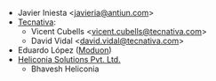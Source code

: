 - Javier Iniesta \<<javieria@antiun.com>\>
- [Tecnativa](https://www.tecnativa.com):
  - Vicent Cubells \<<vicent.cubells@tecnativa.com>\>
  - David Vidal \<<david.vidal@tecnativa.com>\>
- Eduardo López ([Moduon](https://www.moduon.es/))
- [Heliconia Solutions Pvt. Ltd.](https://www.heliconia.io)
  - Bhavesh Heliconia
